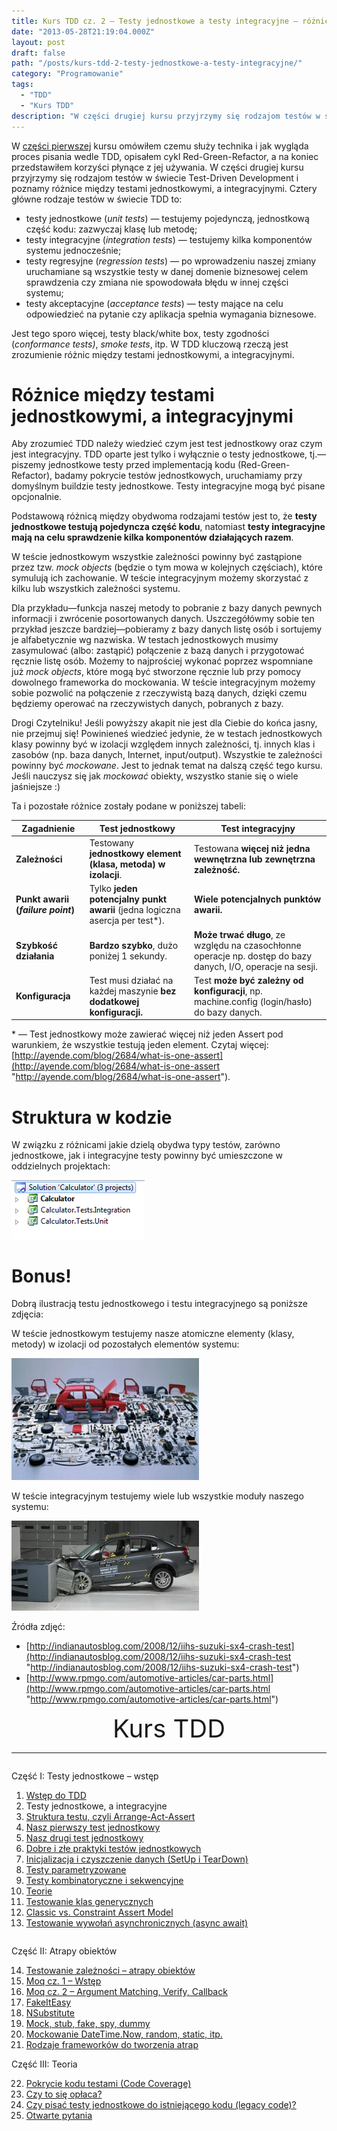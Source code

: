 ```yaml
---
title: Kurs TDD cz. 2 — Testy jednostkowe a testy integracyjne — różnice
date: "2013-05-28T21:19:04.000Z"
layout: post
draft: false
path: "/posts/kurs-tdd-2-testy-jednostkowe-a-testy-integracyjne/"
category: "Programowanie"
tags:
  - "TDD"
  - "Kurs TDD"
description: "W części drugiej kursu przyjrzymy się rodzajom testów w świecie Test-Driven Development i poznamy różnice między testami jednostkowymi, a integracyjnymi."
---
```


W [części pierwszej](/posts/kurs-tdd-1-wstep/ "części pierwszej") kursu omówiłem czemu służy technika i jak wygląda proces pisania wedle TDD, opisałem cykl Red-Green-Refactor, a na koniec przedstawiłem korzyści płynące z jej używania. W części drugiej kursu przyjrzymy się rodzajom testów w świecie Test-Driven Development i poznamy różnice między testami jednostkowymi, a integracyjnymi. Cztery główne rodzaje testów w świecie TDD to:

*   testy jednostkowe (_unit tests_) — testujemy pojedynczą, jednostkową część kodu: zazwyczaj klasę lub metodę;
*   testy integracyjne (_integration tests_) — testujemy kilka komponentów systemu jednocześnie;
*   testy regresyjne (_regression tests_) — po wprowadzeniu naszej zmiany uruchamiane są wszystkie testy w danej domenie biznesowej celem sprawdzenia czy zmiana nie spowodowała błędu w innej części systemu;
*   testy akceptacyjne (_acceptance tests_) — testy mające na celu odpowiedzieć na pytanie czy aplikacja spełnia wymagania biznesowe.

Jest tego sporo więcej, testy black/white box, testy zgodności (_conformance tests)_, _smoke tests_, itp. W TDD kluczową rzeczą jest zrozumienie różnic między testami jednostkowymi, a integracyjnymi.

# Różnice między testami jednostkowymi, a integracyjnymi

Aby zrozumieć TDD należy wiedzieć czym jest test jednostkowy oraz czym jest integracyjny. TDD oparte jest tylko i wyłącznie o testy jednostkowe, tj.—piszemy jednostkowe testy przed implementacją kodu (Red-Green-Refactor), badamy pokrycie testów jednostkowych, uruchamiamy przy domyślnym buildzie testy jednostkowe. Testy integracyjne mogą być pisane opcjonalnie.

Podstawową różnicą między obydwoma rodzajami testów jest to, że **testy jednostkowe testują pojedyncza część kodu**, natomiast **testy integracyjne mają na celu sprawdzenie kilka komponentów działających razem**.

W teście jednostkowym wszystkie zależności powinny być zastąpione przez tzw. _mock objects_ (będzie o tym mowa w kolejnych częściach), które symulują ich zachowanie. W teście integracyjnym możemy skorzystać z kilku lub wszystkich zależności systemu.

Dla przykładu—funkcja naszej metody to pobranie z bazy danych pewnych informacji i zwrócenie posortowanych danych. Uszczegółówmy sobie ten przykład jeszcze bardziej—pobieramy z bazy danych listę osób i sortujemy je alfabetycznie wg nazwiska. W testach jednostkowych musimy zasymulować (albo: zastąpić) połączenie z bazą danych i przygotować ręcznie listę osób. Możemy to najprościej wykonać poprzez wspomniane już _mock objects_, które mogą być stworzone ręcznie lub przy pomocy dowolnego frameworka do mockowania. W teście integracyjnym możemy sobie pozwolić na połączenie z rzeczywistą bazą danych, dzięki czemu będziemy operować na rzeczywistych danych, pobranych z bazy.

Drogi Czytelniku! Jeśli powyższy akapit nie jest dla Ciebie do końca jasny, nie przejmuj się! Powinieneś wiedzieć jedynie, że w testach jednostkowych klasy powinny być w izolacji względem innych zależności, tj. innych klas i zasobów (np. baza danych, Internet, input/output). Wszystkie te zależności powinny być _mockowane_. Jest to jednak temat na dalszą część tego kursu. Jeśli nauczysz się jak _mockować_ obiekty, wszystko stanie się o wiele jaśniejsze :)

Ta i pozostałe różnice zostały podane w poniższej tabeli:

| Zagadnienie | Test jednostkowy | Test integracyjny |
|-------------|------------------|-------------------|
| **Zależności** | Testowany **jednostkowy element (klasa, metoda) w izolacji**. | Testowana **więcej niż jedna wewnętrzna lub zewnętrzna zależność.** |
| **Punkt awarii (_failure point_)** | Tylko **jeden potencjalny punkt awarii** (jedna logiczna asercja per test*). | **Wiele potencjalnych punktów awarii.** |
| **Szybkość działania** | **Bardzo szybko**, dużo poniżej 1 sekundy. | **Może trwać długo**, ze względu na czasochłonne operacje np. dostęp do bazy danych, I/O, operacje na sesji.
| **Konfiguracja** | Test musi działać na każdej maszynie **bez dodatkowej konfiguracji.** | Test **może być zależny od konfiguracji**, np. machine.config (login/hasło) do bazy danych.

\* — Test jednostkowy może zawierać więcej niż jeden Assert pod warunkiem, że wszystkie testują jeden element. Czytaj więcej: [http://ayende.com/blog/2684/what-is-one-assert](http://ayende.com/blog/2684/what-is-one-assert "http://ayende.com/blog/2684/what-is-one-assert").

# Struktura w kodzie

W związku z różnicami jakie dzielą obydwa typy testów, zarówno jednostkowe, jak i integracyjne testy powinny być umieszczone w oddzielnych projektach: 

![solution](ed3218cd-f05e-4116-a534-d13e772c971a.png)

# Bonus!

Dobrą ilustracją testu jednostkowego i testu integracyjnego są poniższe zdjęcia:

W teście jednostkowym testujemy nasze atomiczne elementy (klasy, metody) w izolacji od pozostałych elementów systemu:

![Unit Test](814b2a81-0f4c-4da0-8727-9cdb0940c194.jpg "test jednostkowy")

W teście integracyjnym testujemy wiele lub wszystkie moduły naszego systemu:

[![IntegrationTest](addc32e6-a4f9-48d6-83bb-7475e39ac6b0.jpg "test integracyjny")](http://dariuszwozniaknet.files.wordpress.com/2013/05/crashtest.jpg)

Źródła zdjęć: 

* [http://indianautosblog.com/2008/12/iihs-suzuki-sx4-crash-test](http://indianautosblog.com/2008/12/iihs-suzuki-sx4-crash-test "http://indianautosblog.com/2008/12/iihs-suzuki-sx4-crash-test")
* [http://www.rpmgo.com/automotive-articles/car-parts.html](http://www.rpmgo.com/automotive-articles/car-parts.html "http://www.rpmgo.com/automotive-articles/car-parts.html")


<!-- tdd-course-infobox-start -->
<div class="boxBorder">

<div style="text-align: center; font-size: 40px">Kurs TDD</div>

----

<div class="row">
<div class="column">

Część I: Testy jednostkowe – wstęp

1. [Wstęp do TDD](/posts/kurs-tdd-1-wstep/)
2. Testy jednostkowe, a integracyjne
3. [Struktura testu, czyli Arrange-Act-Assert](/posts/kurs-tdd-3-struktura-test-czyli-arrange-act-assert)
4. [Nasz pierwszy test jednostkowy](/posts/kurs-tdd-4-nasz-pierwszy-test-jednostkowy)
5. [Nasz drugi test jednostkowy](/posts/kurs-tdd-5-nasz-drugi-test-jednostkowy)
6. [Dobre i złe praktyki testów jednostkowych](/posts/kurs-tdd-6-dobre-i-zle-praktyki-testow-jednostkowych)
7. [Inicjalizacja i czyszczenie danych (SetUp i TearDown)](/posts/kurs-tdd-7-inicjalizacja-i-czyszczenie-danych-setup-i-teardown/)
8. [Testy parametryzowane](/posts/kurs-tdd-8-testy-parametryzowane)
9. [Testy kombinatoryczne i sekwencyjne](/posts/kurs-tdd-9-testy-kombinatoryczne-i-sekwencyjne)
10. [Teorie](/posts/kurs-tdd-10-teorie)
11. [Testowanie klas generycznych](/posts/kurs-tdd-11-testowanie-klas-generycznych)
12. [Classic vs. Constraint Assert Model](/posts/kurs-tdd-12-classic-vs-constraint-assert-model)
13. [Testowanie wywołań asynchronicznych (async await)](/posts/kurs-tdd-13-testowanie-wywolan-asynchronicznych-async-await)

</div>

<div class="column">

Część II: Atrapy obiektów

14. [Testowanie zależności – atrapy obiektów](/posts/kurs-tdd-14-testowanie-zaleznosci-atrapy-obiektow)
2. [Moq cz. 1 – Wstęp](/posts/kurs-tdd-15-wstep-do-moq)
3. [Moq cz. 2 – Argument Matching, Verify, Callback](/posts/kurs-tdd-16-zaawansowane-techniki-moq-argument-matching-verify-callback)
4. [FakeItEasy](/posts/kurs-tdd-17-fakeiteasy)
5. [NSubstitute](/posts/kurs-tdd-18-nsubstitute)
6. [Mock, stub, fake, spy, dummy](/posts/kurs-tdd-19-mock-stub-fake-spy-dummy)
7. [Mockowanie DateTime.Now, random, static, itp.](/posts/kurs-tdd-20-mockowanie-datetime-now-random-static-itp)
8. [Rodzaje frameworków do tworzenia atrap](/posts/kurs-tdd-21-rodzaje-frameworkow-do-tworzenia-atrap/)

Część III: Teoria

22. [Pokrycie kodu testami (Code Coverage)](/posts/kurs-tdd-22-pokrycie-kodu-testami-code-coverage/)
1. [Czy to się opłaca?](/posts/kurs-tdd-23-czy-to-sie-oplaca/)
1. [Czy pisać testy jednostkowe do istniejącego kodu (legacy code)?](/posts/kurs-tdd-24-czy-pisac-testy-jednostkowe-do-istniejacego-kodu-legacy-code/)
1. [Otwarte pytania](/posts/kurs-tdd-25-otwarte-pytania/)

</div>
</div>
</div>
<!-- tdd-course-infobox-end -->